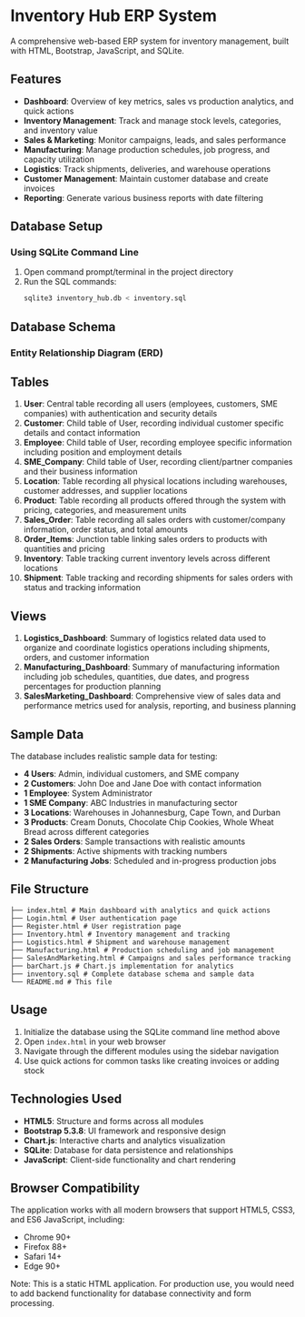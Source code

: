 # Inventory Hub ERP System

A comprehensive web-based ERP system for inventory management, built with HTML, Bootstrap, JavaScript, and SQLite.

## Features

- **Dashboard**: Overview of key metrics, sales vs production analytics, and quick actions
- **Inventory Management**: Track and manage stock levels, categories, and inventory value
- **Sales & Marketing**: Monitor campaigns, leads, and sales performance
- **Manufacturing**: Manage production schedules, job progress, and capacity utilization
- **Logistics**: Track shipments, deliveries, and warehouse operations
- **Customer Management**: Maintain customer database and create invoices
- **Reporting**: Generate various business reports with date filtering

## Database Setup

### Using SQLite Command Line

1. Open command prompt/terminal in the project directory
2. Run the SQL commands:
   ```bash
   sqlite3 inventory_hub.db < inventory.sql
   
## Database Schema

### Entity Relationship Diagram (ERD)



## Tables

1. **User**: Central table recording all users (employees, customers, SME companies) with authentication and security details
2. **Customer**: Child table of User, recording individual customer specific details and contact information
3. **Employee**: Child table of User, recording employee specific information including position and employment details
4. **SME_Company**: Child table of User, recording client/partner companies and their business information
5. **Location**: Table recording all physical locations including warehouses, customer addresses, and supplier locations
6. **Product**: Table recording all products offered through the system with pricing, categories, and measurement units
7. **Sales_Order**: Table recording all sales orders with customer/company information, order status, and total amounts
8. **Order_Items**: Junction table linking sales orders to products with quantities and pricing
9. **Inventory**: Table tracking current inventory levels across different locations
10. **Shipment**: Table tracking and recording shipments for sales orders with status and tracking information


## Views

1. **Logistics_Dashboard**: Summary of logistics related data used to organize and coordinate logistics operations including shipments, orders, and customer information
2. **Manufacturing_Dashboard**: Summary of manufacturing information including job schedules, quantities, due dates, and progress percentages for production planning
3. **SalesMarketing_Dashboard**: Comprehensive view of sales data and performance metrics used for analysis, reporting, and business planning

## Sample Data

The database includes realistic sample data for testing:

- **4 Users**: Admin, individual customers, and SME company
- **2 Customers**: John Doe and Jane Doe with contact information
- **1 Employee**: System Administrator
- **1 SME Company**: ABC Industries in manufacturing sector
- **3 Locations**: Warehouses in Johannesburg, Cape Town, and Durban
- **3 Products**: Cream Donuts, Chocolate Chip Cookies, Whole Wheat Bread across different categories
- **2 Sales Orders**: Sample transactions with realistic amounts
- **2 Shipments**: Active shipments with tracking numbers
- **2 Manufacturing Jobs**: Scheduled and in-progress production jobs

## File Structure

```
├── index.html # Main dashboard with analytics and quick actions
├── Login.html # User authentication page
├── Register.html # User registration page
├── Inventory.html # Inventory management and tracking
├── Logistics.html # Shipment and warehouse management
├── Manufacturing.html # Production scheduling and job management
├── SalesAndMarketing.html # Campaigns and sales performance tracking
├── barChart.js # Chart.js implementation for analytics
├── inventory.sql # Complete database schema and sample data
└── README.md # This file
```


## Usage

1. Initialize the database using the SQLite command line method above
2. Open `index.html` in your web browser
3. Navigate through the different modules using the sidebar navigation
4. Use quick actions for common tasks like creating invoices or adding stock

## Technologies Used

- **HTML5**: Structure and forms across all modules
- **Bootstrap 5.3.8**: UI framework and responsive design
- **Chart.js**: Interactive charts and analytics visualization
- **SQLite**: Database for data persistence and relationships
- **JavaScript**: Client-side functionality and chart rendering

## Browser Compatibility

The application works with all modern browsers that support HTML5, CSS3, and ES6 JavaScript, including:

- Chrome 90+
- Firefox 88+
- Safari 14+
- Edge 90+

Note: This is a static HTML application. For production use, you would need to add backend functionality for database connectivity and form processing.
